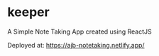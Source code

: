 # keeper
A Simple Note Taking App created using ReactJS

Deployed at: https://ajb-notetaking.netlify.app/
